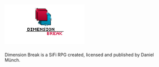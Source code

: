 # ![alt text](https://github.com/leinad1313/Dimension-Break/blob/master/TopLogo.png)

Dimension Break is a SiFi RPG created, licensed and published by Daniel Münch.


